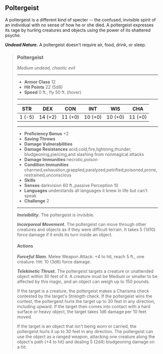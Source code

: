 ## Poltergeist
A poltergeist is a different kind of specter -- the confused, invisible spirit of an individual with no sense of how he or she died. A poltergeist expresses its rage by hurling creatures and objects using the power of its shattered psyche.

***Undead Nature.*** A poltergeist doesn't require air, food, drink, or sleep.

>### Poltergeist
>*Medium undead, chaotic evil*
>___
>- **Armor Class** 12
>- **Hit Points** 22 (5d8)
>- **Speed** 0 ft., fly 50 ft. (hover)
>___
>|**STR**|**DEX**|**CON**|**INT**|**WIS**|**CHA**|
>|:---:|:---:|:---:|:---:|:---:|:---:|
>|1 (-5)|14 (+2)|11 (+0)|10 (+0)|10 (+0)|11 (+0)|
>
>___
>- **Proficiency Bonus** +2
>- **Saving Throws** 
>- **Damage Vulnerabilities** 
>- **Damage Resistances** acid,cold,fire,lightning,thunder; bludgeoning,piercing,and slashing from nonmagical attacks
>- **Damage Immunities** necrotic,poison
>- **Condition Immunities** charmed,exhaustion,grappled,paralyzed,petrified,poisoned,prone,restrained,unconscious
>- **Skills** 
>- **Senses** darkvision 60 ft.,passive Perception 10
>- **Languages** understands all languages it knew in life but can't speak
>- **Challenge** 2
>___
>***Invisibility.*** The poltergeist is invisible.
>
>***Incorporeal Movement.*** The poltergeist can move through other creatures and objects as if they were difficult terrain. It takes 5 (1d10) force damage if it ends its turn inside an object.
>
>#### Actions
>***Forceful Slam.*** Melee Weapon Attack: +4 to hit, reach 5 ft., one creature. Hit: 10 (3d6) force damage.
>
>***Telekinetic Thrust.*** The poltergeist targets a creature or unattended object within 30 feet of it. A creature must be Medium or smaller to be affected by this magic, and an object can weigh up to 150 pounds.
>
>If the target is a creature, the poltergeist makes a Charisma check contested by the target's Strength check. If the poltergeist wins the contest, the poltergeist hurls the target up to 30 feet in any direction, including upward. If the target then comes into contact with a hard surface or heavy object, the target takes 1d6 damage per 10 feet moved.
>
>If the target is an object that isn't being worn or carried, the poltergeist hurls it up to 30 feet in any direction. The poltergeist can use the object as a ranged weapon, attacking one creature along the object's path (+4 to hit) and dealing 5 (2d4) bludgeoning damage on a hit.
>
